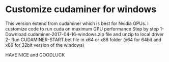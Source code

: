# Customize cudaminer for windows
This version extend from cudaminer which is best for Nvidia GPUs. I customize code to run cuda on maximum GPU performance
Step by step
1- Download cudaminer-2017-04-16-windows.zip file and unzip to local driver
2- Run CUDAMINER-START.bet file in x64 or x86 folder (x64 for 64bit and x86 for 32bit version of the windows)

HAVE NICE and GOODLUCK

